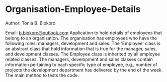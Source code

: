 # Organisation-Employee-Details
Author: Tonia B. Biokoro

Email: b.biokoro@outlook.com
Application to hold details of employees that belong to an organisation. 
The organisation has employees who have the following roles: managers, development and sales. 
The 'Employee' class is an abstract class that hold information that is true for the manager, sales, and development classes.
The Employee class is inherited by all employee related classes.
The managers, development and sales classes contain information pertaining to each specific type of employee, e.g., number of projects the development department has delivered by the end of the week.
The main method to tests the code.
